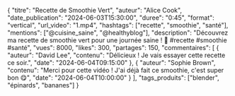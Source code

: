 {
    "titre": "Recette de Smoothie Vert",
    "auteur": "Alice Cook",
    "date_publication": "2024-06-03T15:30:00",
    "duree": "0:45",
    "format": "vertical",
    "url_video": "1.mp4",
    "hashtags": ["recette", "smoothie", "santé"],
    "mentions": ["@cuisine_saine", "@healthyblog"],
    "description": "Découvrez ma recette de smoothie vert pour une journée saine ! 🥤 #recette #smoothie #santé",
    "vues": 8000,
    "likes": 300,
    "partages": 150,
    "commentaires": [
      {
        "auteur": "David Lee",
        "contenu": "Délicieux ! Je vais essayer cette recette ce soir.",
        "date": "2024-06-04T09:15:00"
      },
      {
        "auteur": "Sophie Brown",
        "contenu": "Merci pour cette vidéo ! J'ai déjà fait ce smoothie, c'est super bon 😋",
        "date": "2024-06-04T10:00:00"
      }
    ],
    "tags_produits": ["blender", "épinards", "bananes"]
}
